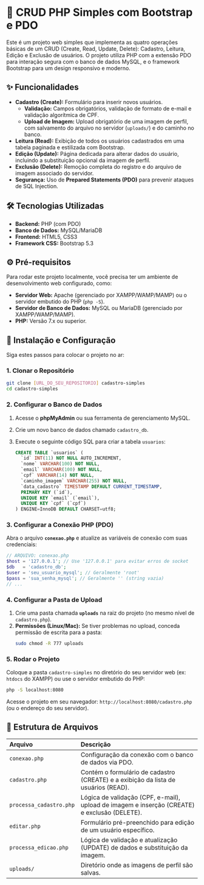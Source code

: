 # 🚀 CRUD PHP Simples com Bootstrap e PDO

Este é um projeto web simples que implementa as quatro operações básicas de um CRUD (Create, Read, Update, Delete): Cadastro, Leitura, Edição e Exclusão de usuários. O projeto utiliza PHP com a extensão PDO para interação segura com o banco de dados MySQL, e o framework Bootstrap para um design responsivo e moderno.

## ✨ Funcionalidades

  * **Cadastro (Create):** Formulário para inserir novos usuários.
      * **Validação:** Campos obrigatórios, validação de formato de e-mail e validação algorítmica de CPF.
      * **Upload de Imagem:** Upload obrigatório de uma imagem de perfil, com salvamento do arquivo no servidor (`uploads/`) e do caminho no banco.
  * **Leitura (Read):** Exibição de todos os usuários cadastrados em uma tabela paginada e estilizada com Bootstrap.
  * **Edição (Update):** Página dedicada para alterar dados do usuário, incluindo a substituição opcional da imagem de perfil.
  * **Exclusão (Delete):** Remoção completa do registro e do arquivo de imagem associado do servidor.
  * **Segurança:** Uso de **Prepared Statements (PDO)** para prevenir ataques de SQL Injection.

## 🛠️ Tecnologias Utilizadas

  * **Backend:** PHP (com PDO)
  * **Banco de Dados:** MySQL/MariaDB
  * **Frontend:** HTML5, CSS3
  * **Framework CSS:** Bootstrap 5.3

## ⚙️ Pré-requisitos

Para rodar este projeto localmente, você precisa ter um ambiente de desenvolvimento web configurado, como:

  * **Servidor Web:** Apache (gerenciado por XAMPP/WAMP/MAMP) ou o servidor embutido do PHP (`php -S`).
  * **Servidor de Banco de Dados:** MySQL ou MariaDB (gerenciado por XAMPP/WAMP/MAMP).
  * **PHP:** Versão 7.x ou superior.

## 🚀 Instalação e Configuração

Siga estes passos para colocar o projeto no ar:

### 1\. Clonar o Repositório

```bash
git clone [URL_DO_SEU_REPOSITORIO] cadastro-simples
cd cadastro-simples
```

### 2\. Configurar o Banco de Dados

1.  Acesse o **phpMyAdmin** ou sua ferramenta de gerenciamento MySQL.

2.  Crie um novo banco de dados chamado `cadastro_db`.

3.  Execute o seguinte código SQL para criar a tabela `usuarios`:

    ```sql
    CREATE TABLE `usuarios` (
      `id` INT(11) NOT NULL AUTO_INCREMENT,
      `nome` VARCHAR(100) NOT NULL,
      `email` VARCHAR(100) NOT NULL,
      `cpf` VARCHAR(14) NOT NULL,
      `caminho_imagem` VARCHAR(255) NOT NULL,
      `data_cadastro` TIMESTAMP DEFAULT CURRENT_TIMESTAMP,
      PRIMARY KEY (`id`),
      UNIQUE KEY `email` (`email`),
      UNIQUE KEY `cpf` (`cpf`)
    ) ENGINE=InnoDB DEFAULT CHARSET=utf8;
    ```

### 3\. Configurar a Conexão PHP (PDO)

Abra o arquivo **`conexao.php`** e atualize as variáveis de conexão com suas credenciais:

```php
// ARQUIVO: conexao.php
$host = '127.0.0.1'; // Use '127.0.0.1' para evitar erros de socket
$db   = 'cadastro_db'; 
$user = 'seu_usuario_mysql'; // Geralmente 'root'
$pass = 'sua_senha_mysql'; // Geralmente '' (string vazia)
// ...
```

### 4\. Configurar a Pasta de Upload

1.  Crie uma pasta chamada **`uploads`** na raiz do projeto (no mesmo nível de `cadastro.php`).
2.  **Permissões (Linux/Mac):** Se tiver problemas no upload, conceda permissão de escrita para a pasta:
    ```bash
    sudo chmod -R 777 uploads
    ```

### 5\. Rodar o Projeto

Coloque a pasta `cadastro-simples` no diretório do seu servidor web (ex: `htdocs` do XAMPP) ou use o servidor embutido do PHP:

```bash
php -S localhost:8080
```

Acesse o projeto em seu navegador: `http://localhost:8080/cadastro.php` (ou o endereço do seu servidor).

## 📄 Estrutura de Arquivos

| Arquivo | Descrição |
| :--- | :--- |
| `conexao.php` | Configuração da conexão com o banco de dados via PDO. |
| `cadastro.php` | Contém o formulário de cadastro (CREATE) e a exibição da lista de usuários (READ). |
| `processa_cadastro.php` | Lógica de validação (CPF, e-mail), upload de imagem e inserção (CREATE) e exclusão (DELETE). |
| `editar.php` | Formulário pré-preenchido para edição de um usuário específico. |
| `processa_edicao.php` | Lógica de validação e atualização (UPDATE) de dados e substituição da imagem. |
| `uploads/` | Diretório onde as imagens de perfil são salvas. |
